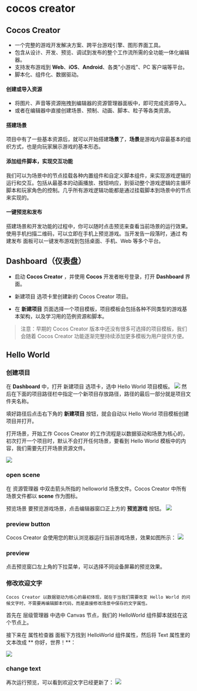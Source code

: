 # cocos creator

## Cocos Creator

- 一个完整的游戏开发解决方案、跨平台游戏引擎、图形界面工具。
- 包含从设计、开发、预览、调试到发布的整个工作流所需的全功能一体化编辑器。
- 支持发布游戏到 **Web**、**iOS**、**Android**、各类"小游戏"、PC 客户端等平台。
- 脚本化、组件化、数据驱动。

#### 创建或导入资源
- 将图片、声音等资源拖拽到编辑器的资源管理器面板中，即可完成资源导入。
- 或者在编辑器中直接创建场景、预制、动画、脚本、粒子等各类资源。

#### 搭建场景
项目中有了一些基本资源后，就可以开始搭建**场景**了，**场景**是游戏内容最基本的组织方式，也是向玩家展示游戏的基本形态。

#### 添加组件脚本，实现交互功能
我们可以为场景中的节点挂载各种内置组件和自定义脚本组件，来实现游戏逻辑的运行和交互。包括从最基本的动画播放、按钮响应，到驱动整个游戏逻辑的主循环脚本和玩家角色的控制。几乎所有游戏逻辑功能都是通过挂载脚本到场景中的节点来实现的。

#### 一键预览和发布
搭建场景和开发功能的过程中，你可以随时点击预览来查看当前场景的运行效果。使用手机扫描二维码，可以立即在手机上预览游戏。当开发告一段落时，通过 构建发布 面板可以一键发布游戏到包括桌面、手机、Web 等多个平台。

## Dashboard（仪表盘）

- 启动 **Cocos Creator** ，并使用 **Cocos** 开发者帐号登录，打开 **Dashboard** 界面。

- 新建项目 选项卡里创建新的 Cocos Creator 项目。

- 在 **新建项目** 页面选择一个项目模板，项目模板会包括各种不同类型的游戏基本架构，以及学习用的范例资源和脚本。

> 注意：早期的 Cocos Creator 版本中还没有很多可选择的项目模板，我们会随着 Cocos Creator 功能逐渐完整持续添加更多模板为用户提供方便。

## Hello World

### 创建项目
在 **Dashboard** 中，打开 新建项目 选项卡，选中 Hello World 项目模板。
![](./images/new_project.png)
然后在下面的项目路径栏中指定一个新项目存放路径，路径的最后一部分就是项目文件夹名称。

填好路径后点击右下角的 **新建项目** 按钮，就会自动以 Hello World 项目模板创建项目并打开。

打开场景，开始工作
Cocos Creator 的工作流程是以数据驱动和场景为核心的，初次打开一个项目时，默认不会打开任何场景，要看到 Hello World 模板中的内容，我们需要先打开场景资源文件。

![](./images/breakdown.png)

### open scene

在 资源管理器 中双击箭头所指的 helloworld 场景文件。Cocos Creator 中所有场景文件都以 **scene** 作为图标。

预览场景
要预览游戏场景，点击编辑器窗口正上方的 **预览游戏** 按钮。
![](./images/preview_button.png)

### preview button

Cocos Creator 会使用您的默认浏览器运行当前游戏场景，效果如图所示：
![](./images/preview.png)

### preview

点击预览窗口左上角的下拉菜单，可以选择不同设备屏幕的预览效果。

### 修改欢迎文字
`Cocos Creator 以数据驱动为核心的最初体现，就在于当我们需要改变 Hello World 的问候文字时，不需要再编辑脚本代码，而是直接修改场景中保存的文字属性。`

首先在 层级管理器 中选中 Canvas 节点，我们的 HelloWorld 组件脚本就挂在这个节点上。

接下来在 属性检查器 面板下方找到 HelloWorld 组件属性，然后将 Text 属性里的文本改成 ** 你好，世界！**：

![](./images/change_text.png)

### change text

再次运行预览，可以看到欢迎文字已经更新了：
![](./images/update_preview.png)

